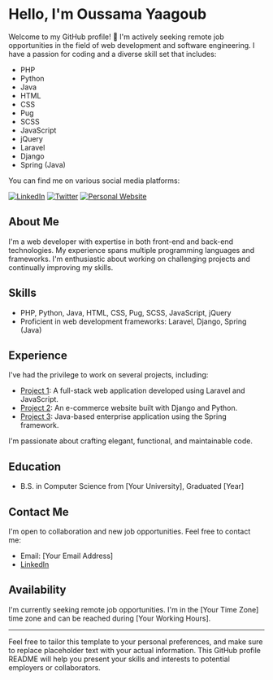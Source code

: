 # Hello, I'm Oussama Yaagoub

Welcome to my GitHub profile! 👋 I'm actively seeking remote job opportunities in the field of web development and software engineering. I have a passion for coding and a diverse skill set that includes:

- PHP
- Python
- Java
- HTML
- CSS
- Pug
- SCSS
- JavaScript
- jQuery
- Laravel
- Django
- Spring (Java)

You can find me on various social media platforms:

[![LinkedIn](https://img.shields.io/badge/LinkedIn-Connect-blue)](https://www.linkedin.com/in/oussama-yaagoub)
[![Twitter](https://img.shields.io/badge/Twitter-Follow-lightgrey)](https://twitter.com/your-handle)
[![Personal Website](https://img.shields.io/badge/Website-Visit-brightgreen)](https://www.yourwebsite.com)

## About Me

I'm a web developer with expertise in both front-end and back-end technologies. My experience spans multiple programming languages and frameworks. I'm enthusiastic about working on challenging projects and continually improving my skills.

## Skills

- PHP, Python, Java, HTML, CSS, Pug, SCSS, JavaScript, jQuery
- Proficient in web development frameworks: Laravel, Django, Spring (Java)

## Experience

I've had the privilege to work on several projects, including:

- [Project 1](#): A full-stack web application developed using Laravel and JavaScript.
- [Project 2](#): An e-commerce website built with Django and Python.
- [Project 3](#): Java-based enterprise application using the Spring framework.

I'm passionate about crafting elegant, functional, and maintainable code.

## Education

- B.S. in Computer Science from [Your University], Graduated [Year]

## Contact Me

I'm open to collaboration and new job opportunities. Feel free to contact me:

- Email: [Your Email Address]
- [LinkedIn](https://www.linkedin.com/in/oussama-yaagoub)

## Availability

I'm currently seeking remote job opportunities. I'm in the [Your Time Zone] time zone and can be reached during [Your Working Hours].

---

Feel free to tailor this template to your personal preferences, and make sure to replace placeholder text with your actual information. This GitHub profile README will help you present your skills and interests to potential employers or collaborators.
